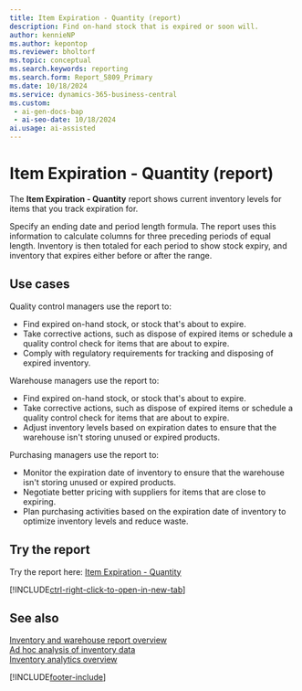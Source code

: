 ```yaml
---
title: Item Expiration - Quantity (report)
description: Find on-hand stock that is expired or soon will. 
author: kennieNP
ms.author: kepontop
ms.reviewer: bholtorf
ms.topic: conceptual
ms.search.keywords: reporting
ms.search.form: Report_5809_Primary
ms.date: 10/18/2024
ms.service: dynamics-365-business-central
ms.custom:
 - ai-gen-docs-bap
 - ai-seo-date: 10/18/2024
ai.usage: ai-assisted
---
```


# Item Expiration - Quantity (report)

The **Item Expiration - Quantity** report shows current inventory levels for items that you track expiration for.

Specify an ending date and period length formula. The report uses this information to calculate columns for three preceding periods of equal length. Inventory is then totaled for each period to show stock expiry, and inventory that expires either before or after the range.

## Use cases

<!-- 
Prompt

Below is a report in an ERP system. Provide 3-4 use cases for different personas working with inventory.
Format like this:    
  
As a <persona>, use the report to    
* use case 1  
* use case 2    

Do not capitalize the persona names. 

## Report description
Get an overview of the quantities of selected items in inventory with expiration dates in a certain period. The list shows the number of units of the selected item that will expire in a given time period. For each of the items you specify, the report shows the number of units that will expire during each of three periods of equal length and the total inventory quantity.

Use filters to specify what the report includes. If you don't set filters, the report will include all your records. The quantities in the report reflect only the quantities of the item for which expiration dates are defined.

### What the report does
Shows current inventory levels for items with expiration date tracking enabled.

You will specify an ending date and period length formula, which the report uses to calculate columns for three preceding periods of equal length. Inventory is then totalled for each date bucket to show stock expiry across the calculated periods, as well as any inventory that expires either before or after the range.

### Use cases
Highlight stock on hand that's expired or soon to be expired. 

Please include your data sources and URLs

-->

Quality control managers use the report to:

* Find expired on-hand stock, or stock that's about to expire.
* Take corrective actions, such as dispose of expired items or schedule a quality control check for items that are about to expire.
* Comply with regulatory requirements for tracking and disposing of expired inventory.

Warehouse managers use the report to:

* Find expired on-hand stock, or stock that's about to expire.
* Take corrective actions, such as dispose of expired items or schedule a quality control check for items that are about to expire.
* Adjust inventory levels based on expiration dates to ensure that the warehouse isn't storing unused or expired products.

Purchasing managers use the report to:

* Monitor the expiration date of inventory to ensure that the warehouse isn't storing unused or expired products.
* Negotiate better pricing with suppliers for items that are close to expiring.
* Plan purchasing activities based on the expiration date of inventory to optimize inventory levels and reduce waste.

## Try the report

Try the report here: [Item Expiration - Quantity](https://businesscentral.dynamics.com?report=5809)

[!INCLUDE[ctrl-right-click-to-open-in-new-tab](../includes/ctrl-right-click-to-open-in-new-tab.md)]

## See also

[Inventory and warehouse report overview](../inventory-WMS-reports.md)   
[Ad hoc analysis of inventory data](../ad-hoc-analysis-inventory.md)   
[Inventory analytics overview](../inventory-analytics-overview.md)  

[!INCLUDE[footer-include](../includes/footer-banner.md)]